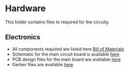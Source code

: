 # Hardware

This folder contains files to required for the circuity.

## Electronics
- All components required are listed here [Bill of Materials](BOM_LaserTag.csv)
- Schematic for the main circuit board is available [here](Schematic_LaserTag.pdf)
- PCB design files for the main board are available [here](PCB.pdf)
- Gerber files are available [here](Gerber_LaserTag.zip)

